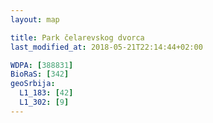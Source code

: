 ```yaml
---
layout: map

title: Park čelarevskog dvorca
last_modified_at: 2018-05-21T22:14:44+02:00

WDPA: [388831]
BioRaS: [342]
geoSrbija:
  L1_183: [42]
  L1_302: [9]
---
```

